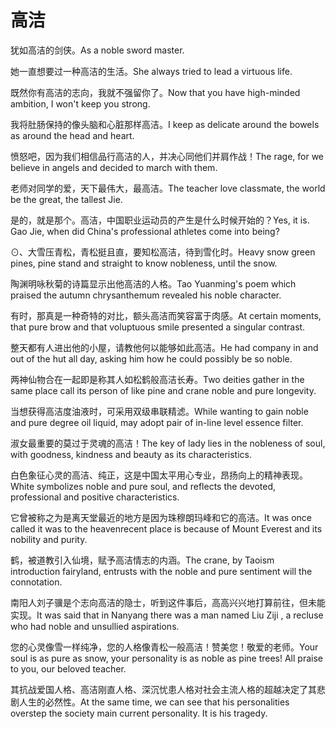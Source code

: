 # 高洁

<p><span class="chinese">犹如高洁的剑侠。</span><span class="english">As a noble sword master.</span></p>

<p><span class="chinese">她一直想要过一种高洁的生活。</span><span class="english">She always tried to lead a virtuous life.</span></p>

<p><span class="chinese">既然你有高洁的志向，我就不强留你了。</span><span class="english">Now that you have high-minded ambition, I won't keep you strong.</span></p>

<p><span class="chinese">我将肚肠保持的像头脑和心脏那样高洁。</span><span class="english">I keep as delicate around the bowels as around the head and heart.</span></p>

<p><span class="chinese">愤怒吧，因为我们相信品行高洁的人，并决心同他们并肩作战！</span><span class="english">The rage, for we believe in angels and decided to march with them.</span></p>

<p><span class="chinese">老师对同学的爱，天下最伟大，最高洁。</span><span class="english">The teacher love classmate, the world be the great, the tallest Jie.</span></p>

<p><span class="chinese">是的，就是那个。高洁，中国职业运动员的产生是什么时候开始的？</span><span class="english">Yes, it is. Gao Jie, when did China's professional athletes come into being?</span></p>

<p><span class="chinese">⊙、大雪压青松，青松挺且直，要知松高洁，待到雪化时。</span><span class="english">Heavy snow green pines, pine stand and straight to know nobleness, until the snow.</span></p>

<p><span class="chinese">陶渊明咏秋菊的诗篇显示出他高洁的人格。</span><span class="english">Tao Yuanming's poem which praised the autumn chrysanthemum revealed his noble character.</span></p>

<p><span class="chinese">有时，那真是一种奇特的对比，额头高洁而笑容富于肉感。</span><span class="english">At certain moments, that pure brow and that voluptuous smile presented a singular contrast.</span></p>

<p><span class="chinese">整天都有人进出他的小屋，请教他何以能够如此高洁。</span><span class="english">He had company in and out of the hut all day, asking him how he could possibly be so noble.</span></p>

<p><span class="chinese">两神仙物合在一起即是称其人如松鹤般高洁长寿。</span><span class="english">Two deities gather in the same place call its person of like pine and crane noble and pure longevity.</span></p>

<p><span class="chinese">当想获得高洁度油液时，可采用双级串联精滤。</span><span class="english">While wanting to gain noble and pure degree oil liquid, may adopt pair of in-line level essence filter.</span></p>

<p><span class="chinese">淑女最重要的莫过于灵魂的高洁！</span><span class="english">The key of lady lies in the nobleness of soul, with goodness, kindness and beauty as its characteristics.</span></p>

<p><span class="chinese">白色象征心灵的高洁、纯正，这是中国太平用心专业，昂扬向上的精神表现。</span><span class="english">White symbolizes noble and pure soul, and reflects the devoted, professional and positive characteristics.</span></p>

<p><span class="chinese">它曾被称之为是离天堂最近的地方是因为珠穆朗玛峰和它的高洁。</span><span class="english">It was once called it was to the heavenrecent place is because of Mount Everest and its nobility and purity.</span></p>

<p><span class="chinese">鹤，被道教引入仙境，赋予高洁情志的内涵。</span><span class="english">The crane, by Taoism introduction fairyland, entrusts with the noble and pure sentiment will the connotation.</span></p>

<p><span class="chinese">南阳人刘子骥是个志向高洁的隐士，听到这件事后，高高兴兴地打算前往，但未能实现。</span><span class="english">It was said that in Nanyang there was a man named Liu Ziji , a recluse who had noble and unsullied aspirations.</span></p>

<p><span class="chinese">您的心灵像雪一样纯净，您的人格像青松一般高洁！赞美您！敬爱的老师。</span><span class="english">Your soul is as pure as snow, your personality is as noble as pine trees! All praise to you, our beloved teacher.</span></p>

<p><span class="chinese">其抗战爱国人格、高洁刚直人格、深沉忧患人格对社会主流人格的超越决定了其悲剧人生的必然性。</span><span class="english">At the same time, we can see that his personalities overstep the society main current personality. It is his tragedy.</span></p>

